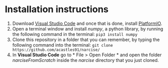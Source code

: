 # Installation instructions

1. Download [Visual Studio Code](https://code.visualstudio.com/) and once that is done, install [PlatformIO](https://docs.platformio.org/en/latest/integration/ide/vscode.html#installation).
2. Open a terminal window and install *numpy*, a python library, by running the following command in the terminal:
`pip3 install numpy`
3. Clone this repository in a folder that you can remember, by typing the following command into the terminal:
`git clone https://github.com/acastles91/narcise/`
4. In **Visual Studio Code** go to * File > Open Folder * and open the folder *narciseFromScratch* inside the *narcise* directory that you just cloned.

